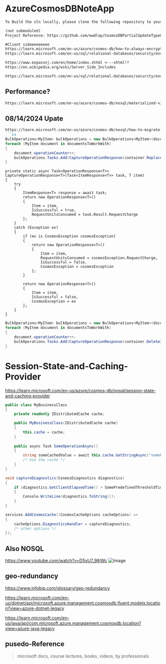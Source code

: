 # AzureCosmosDBNoteApp

```markdown
To Build the sln locally, please clone the following repository to your local machine.

(not submoduled)
Project Reference: https://github.com/ewdlop/CosmosDBPartialUpdateTypeConverter

#Client sideeeeeeeee
https://learn.microsoft.com/en-us/azure/cosmos-db/how-to-always-encrypted?tabs=dotnet
https://learn.microsoft.com/en-us/sql/relational-databases/security/encryption/always-encrypted-cryptography?view=sql-server-ver16#step-1-generating-the-initialization-vector-iv

https://www.ezpassnj.com/en/home/index.shtml <---shtml!?
https://en.wikipedia.org/wiki/Server_Side_Includes

https://learn.microsoft.com/en-us/sql/relational-databases/security/encryption/always-encrypted-cryptography?view=sql-server-ver16#step-1-generating-the-initialization-vector-iv
```

## Performance?
```markdown
https://learn.microsoft.com/en-us/azure/cosmos-db/nosql/materialized-views?tabs=azure-portal#Previewing

```
## 08/14/2024 Upate
```markdown
https://learn.microsoft.com/en-us/azure/cosmos-db/nosql/how-to-migrate-from-bulk-executor-library
```cs
BulkOperations<MyItem> bulkOperations = new BulkOperations<MyItem>(documentsToWorkWith.Count);
foreach (MyItem document in documentsToWorkWith)
{
    document.operationCounter++;
    bulkOperations.Tasks.Add(CaptureOperationResponse(container.ReplaceItemAsync(document, document.id, new PartitionKey(document.pk)), document));
}
```
```
private static async Task<OperationResponse<T>> CaptureOperationResponse<T>(Task<ItemResponse<T>> task, T item)
{
    try
    {
        ItemResponse<T> response = await task;
        return new OperationResponse<T>()
        {
            Item = item,
            IsSuccessful = true,
            RequestUnitsConsumed = task.Result.RequestCharge
        };
    }
    catch (Exception ex)
    {
        if (ex is CosmosException cosmosException)
        {
            return new OperationResponse<T>()
            {
                Item = item,
                RequestUnitsConsumed = cosmosException.RequestCharge,
                IsSuccessful = false,
                CosmosException = cosmosException
            };
        }

        return new OperationResponse<T>()
        {
            Item = item,
            IsSuccessful = false,
            CosmosException = ex
        };
    }
}
```
```cs
BulkOperations<MyItem> bulkOperations = new BulkOperations<MyItem>(documentsToWorkWith.Count);
foreach (MyItem document in documentsToWorkWith)
{
    document.operationCounter++;
    bulkOperations.Tasks.Add(CaptureOperationResponse(container.DeleteItemAsync<MyItem>(document.id, new PartitionKey(document.pk)), document));
}
```

# Session-State-and-Caching-Provider
https://learn.microsoft.com/en-us/azure/cosmos-db/nosql/session-state-and-caching-provider

```cs
public class MyBusinessClass
{
    private readonly IDistributedCache cache;

    public MyBusinessClass(IDistributedCache cache)
    {
        this.cache = cache;
    }
    
    public async Task SomeOperationAsync()
    {
        string someCachedValue = await this.cache.GetStringAsync("someKey");
        /* Use the cache */
    }
}
```

```cs
void captureDiagnostics(CosmosDiagnostics diagnostics)
{
    if (diagnostics.GetClientElapsedTime() > SomePredefinedThresholdTime)
    {
        Console.WriteLine(diagnostics.ToString());
    }
}

services.AddCosmosCache((CosmosCacheOptions cacheOptions) =>
{
    cacheOptions.DiagnosticsHandler = captureDiagnostics;
    /* other options */
});
```

## Also NOSQL 

https://www.youtube.com/watch?v=D5xU7_98jWc
![image](https://github.com/user-attachments/assets/982d6f6e-286b-4c94-88e4-d3e71330af9e)


## geo-redundancy

<https://www.infobip.com/glossary/geo-redundancy>

<https://learn.microsoft.com/en-us/dotnet/api/microsoft.azure.management.cosmosdb.fluent.models.location?view=azure-dotnet-legacy>

<https://learn.microsoft.com/en-us/java/api/com.microsoft.azure.management.cosmosdb.location?view=azure-java-legacy>

## pusedo-Reference

> microsoft docs, course lectures, books, videos, by professionals

